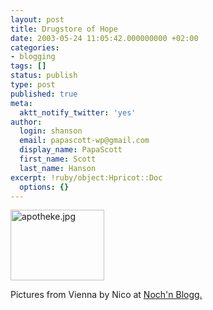 ```yaml
---
layout: post
title: Drugstore of Hope
date: 2003-05-24 11:05:42.000000000 +02:00
categories:
- blogging
tags: []
status: publish
type: post
published: true
meta:
  aktt_notify_twitter: 'yes'
author:
  login: shanson
  email: papascott-wp@gmail.com
  display_name: PapaScott
  first_name: Scott
  last_name: Hanson
excerpt: !ruby/object:Hpricot::Doc
  options: {}
---
```

<p><img alt="apotheke.jpg" src="http://www.papascott.de/wordpress/wp-content/uploads/2003/05/apotheke.jpg" width="150" height="113" border="0" /></p>
<p>Pictures from Vienna by Nico at <a title="Noch'n Blogg.: Wien Bilder" href="http://lumma.de/mt/archives/000237.html#000237">Noch'n Blogg.</a></p>

